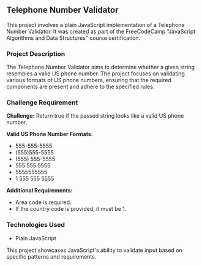 ## Telephone Number Validator

This project involves a plain JavaScript implementation of a Telephone Number Validator. It was created as part of the FreeCodeCamp "JavaScript Algorithms and Data Structures" course certification.

### Project Description

The Telephone Number Validator aims to determine whether a given string resembles a valid US phone number. The project focuses on validating various formats of US phone numbers, ensuring that the required components are present and adhere to the specified rules.

### Challenge Requirement

**Challenge:** Return true if the passed string looks like a valid US phone number.

**Valid US Phone Number Formats:**
- 555-555-5555
- (555)555-5555
- (555) 555-5555
- 555 555 5555
- 5555555555
- 1 555 555 5555

**Additional Requirements:**
- Area code is required.
- If the country code is provided, it must be 1.

### Technologies Used

- Plain JavaScript

This project showcases JavaScript's ability to validate input based on specific patterns and requirements.
